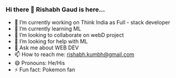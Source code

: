 ### Hi there 👋 Rishabh Gaud is here...



- 🔭 I’m currently working on Think India as Full - stack developer 
- 🌱 I’m currently learning ML
- 👯 I’m looking to collaborate on webD project
- 🤔 I’m looking for help with ML
- 💬 Ask me about WEB DEV
- 📫 How to reach me: rishabh.kumbh@gmail.com
- 😄 Pronouns: He/His
- ⚡ Fun fact: Pokemon fan

